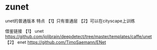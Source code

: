 # zunet
unet的普通版本
特点
【1】只有普通层
【2】可以在cityscape上训练
 
借鉴链接
【1】 unet https://github.com/jolibrain/deepdetect/tree/master/templates/caffe/unet
【2】 enet https://github.com/TimoSaemann/ENet
